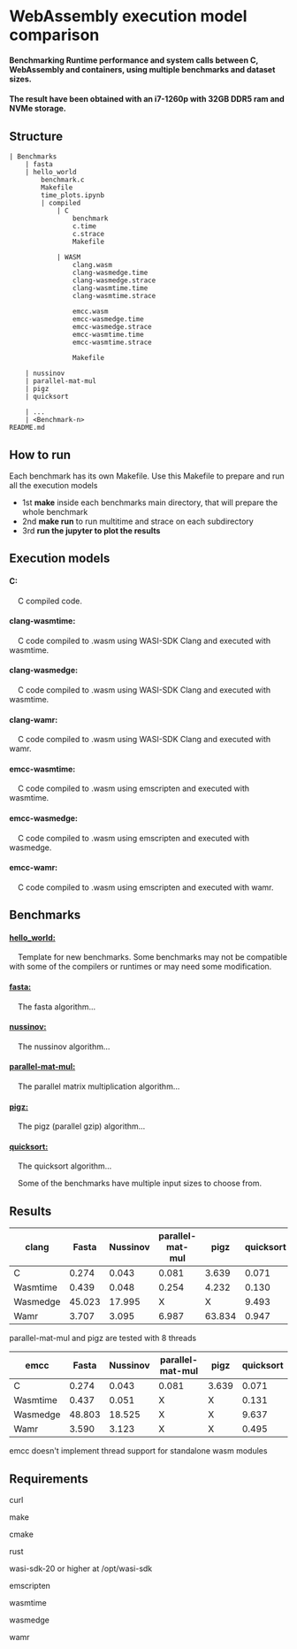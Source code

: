 # WebAssembly execution model comparison
#### Benchmarking Runtime performance and system calls between C, WebAssembly and containers, using multiple benchmarks and dataset sizes.
#### The result have been obtained with an i7-1260p with 32GB DDR5 ram and NVMe storage.

## Structure
 
```
| Benchmarks
	| fasta
	| hello_world
		benchmark.c
		Makefile
		time_plots.ipynb
		| compiled
			| C
				benchmark
				c.time
				c.strace
				Makefile
				
			| WASM
				clang.wasm
				clang-wasmedge.time
				clang-wasmedge.strace
				clang-wasmtime.time
				clang-wasmtime.strace
				
				emcc.wasm
				emcc-wasmedge.time
				emcc-wasmedge.strace
				emcc-wasmtime.time
				emcc-wasmtime.strace
				
				Makefile
		
	| nussinov
	| parallel-mat-mul
	| pigz
	| quicksort
		
	| ...
	| <Benchmark-n>
README.md

```

## How to run

Each benchmark has its own Makefile. Use this Makefile to prepare and run all the execution models
  + 1st **make**	inside each benchmarks main directory, that will prepare the whole benchmark
  + 2nd **make run**		to run multitime and strace on each subdirectory
  + 3rd **run the jupyter to plot the results**	
	

## Execution models
#### C: 
&nbsp;&nbsp;&nbsp;&nbsp;C compiled code.

#### clang-wasmtime:
&nbsp;&nbsp;&nbsp;&nbsp;C code compiled to .wasm using WASI-SDK Clang and executed with wasmtime.

#### clang-wasmedge:
&nbsp;&nbsp;&nbsp;&nbsp;C code compiled to .wasm using WASI-SDK Clang and executed with wasmtime.

#### clang-wamr:
&nbsp;&nbsp;&nbsp;&nbsp;C code compiled to .wasm using WASI-SDK Clang and executed with wamr.

#### emcc-wasmtime:
&nbsp;&nbsp;&nbsp;&nbsp;C code compiled to .wasm using emscripten and executed with wasmtime.

#### emcc-wasmedge:
&nbsp;&nbsp;&nbsp;&nbsp;C code compiled to .wasm using emscripten and executed with wasmedge.

#### emcc-wamr:
&nbsp;&nbsp;&nbsp;&nbsp;C code compiled to .wasm using emscripten and executed with wamr.



## Benchmarks
#### [hello_world:](https://github.com/julenbhy/WASM-Benchmarks/tree/main/Benchmarks/hello_world)
&nbsp;&nbsp;&nbsp;&nbsp;Template for new benchmarks. Some benchmarks may not be compatible with some of the compilers or runtimes or may need some modification.

#### [fasta:](https://github.com/julenbhy/WASM-Benchmarks/tree/main/Benchmarks/fasta) 
&nbsp;&nbsp;&nbsp;&nbsp;The fasta algorithm...

#### [nussinov:](https://github.com/julenbhy/WASM-Benchmarks/tree/main/Benchmarks/nussinov) 
&nbsp;&nbsp;&nbsp;&nbsp;The nussinov algorithm...

#### [parallel-mat-mul:](https://github.com/julenbhy/WASM-Benchmarks/tree/main/Benchmarks/parallel-mat-mul) 
&nbsp;&nbsp;&nbsp;&nbsp;The parallel matrix multiplication algorithm...

#### [pigz:](https://github.com/julenbhy/WASM-Benchmarks/tree/main/Benchmarks/pigz) 
&nbsp;&nbsp;&nbsp;&nbsp;The pigz (parallel gzip) algorithm...

#### [quicksort:](https://github.com/julenbhy/WASM-Benchmarks/tree/main/Benchmarks/parallel-mat-mul) 
&nbsp;&nbsp;&nbsp;&nbsp;The quicksort algorithm...

&nbsp;&nbsp;&nbsp;&nbsp;Some of the benchmarks have multiple input sizes to choose from.



## Results

| clang     | Fasta  | Nussinov  | parallel-mat-mul | pigz   | quicksort |
| --------- | ------ | --------- | ---------------- | ------ | --------- |
| C         | 0.274  | 0.043     | 0.081            | 3.639  | 0.071	| 
| Wasmtime  | 0.439  | 0.048     | 0.254            | 4.232  | 0.130	| 
| Wasmedge  | 45.023 | 17.995    | X                | X      | 9.493	| 
| Wamr	    | 3.707  | 3.095     | 6.987            | 63.834 | 0.947	| 

parallel-mat-mul and pigz are tested with 8 threads


| emcc      | Fasta  | Nussinov  | parallel-mat-mul | pigz   | quicksort |
| --------- | ------ | --------- | ---------------- | ------ | --------- |
| C         | 0.274  | 0.043     | 0.081            | 3.639  | 0.071	| 
| Wasmtime  | 0.437  | 0.051     | X                | X      | 0.131	| 
| Wasmedge  | 48.803 | 18.525    | X                | X      | 9.637	| 
| Wamr	    | 3.590  | 3.123     | X                | X      | 0.495	| 

emcc doesn't implement thread support for standalone wasm modules


## Requirements
curl

make

cmake

rust

wasi-sdk-20 or higher at /opt/wasi-sdk

emscripten

wasmtime

wasmedge

wamr
